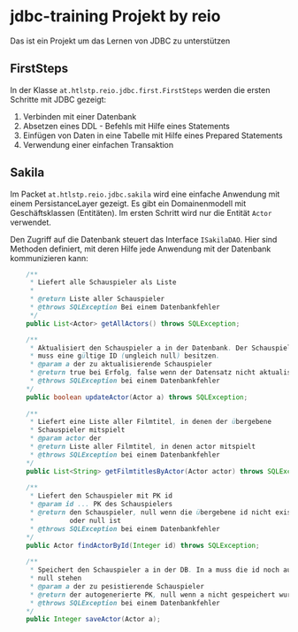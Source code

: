 # jdbc-training Projekt by reio
Das ist ein Projekt um das Lernen von JDBC zu unterstützen

## FirstSteps
In der Klasse ``at.htlstp.reio.jdbc.first.FirstSteps`` werden die ersten Schritte mit JDBC gezeigt:

1. Verbinden mit einer Datenbank
2. Absetzen eines DDL - Befehls mit Hilfe eines Statements
3. Einfügen von Daten in eine Tabelle mit Hilfe eines Prepared Statements
4. Verwendung einer einfachen Transaktion

## Sakila
Im Packet ``at.htlstp.reio.jdbc.sakila`` wird eine einfache Anwendung mit einem PersistanceLayer gezeigt.
Es gibt ein Domainenmodell mit Geschäftsklassen (Entitäten). Im ersten Schritt wird nur die Entität ``Actor`` verwendet.

Den Zugriff auf die Datenbank steuert das Interface ``ISakilaDAO``.  Hier sind Methoden definiert, mit deren Hilfe jede Anwendung mit der Datenbank kommunizieren kann:

```java
    /**
     * Liefert alle Schauspieler als Liste
     *
     * @return Liste aller Schauspieler
     * @throws SQLException Bei einem Datenbankfehler
     */
    public List<Actor> getAllActors() throws SQLException;

    /**
     * Aktualisiert den Schauspieler a in der Datenbank. Der Schauspieler 
     * muss eine gültige ID (ungleich null) besitzen.
     * @param a der zu aktualisierende Schauspieler
     * @return true bei Erfolg, false wenn der Datensatz nicht aktualisiert wurde
     * @throws SQLException bei einem Datenbankfehler
    */
    public boolean updateActor(Actor a) throws SQLException;
  
    /**
     * Liefert eine Liste aller Filmtitel, in denen der übergebene 
     * Schauspieler mitspielt
     * @param actor der 
     * @return Liste aller Filmtitel, in denen actor mitspielt
     * @throws SQLException bei einem Datenbankfehler
    */
    public List<String> getFilmtitlesByActor(Actor actor) throws SQLException;
  
    /**
     * Liefert den Schauspieler mit PK id
     * @param id ... PK des Schauspielers
     * @return den Schauspieler, null wenn die übergebene id nicht existiert 
     *         oder null ist
     * @throws SQLException bei einem Datenbankfehler
    */
    public Actor findActorById(Integer id) throws SQLException;
  
    /**
     * Speichert den Schauspieler a in der DB. In a muss die id noch auf
     * null stehen
     * @param a der zu pesistierende Schauspieler 
     * @return der autogenerierte PK, null wenn a nicht gespeichert wurde
     * @throws SQLException bei einem Datenbankfehler
    */
    public Integer saveActor(Actor a);
```

